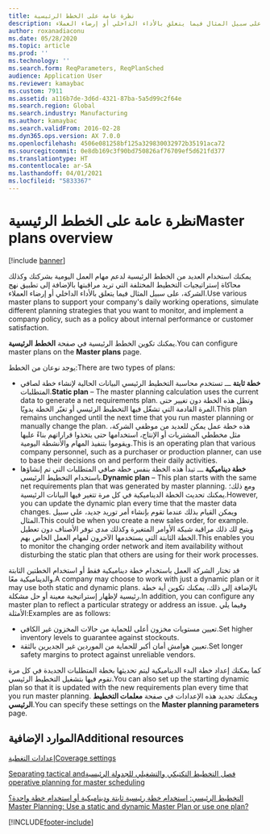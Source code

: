 ```yaml
---
title: نظرة عامة على الخطط الرئيسية
description: يمكنك استخدام العديد من الخطط الرئيسية لدعم مهام العمل اليومية بشركتك وكذلك محاكاة إستراتيجيات التخطيط المختلفة التي تريد مراقبتها بالإضافة إلى تطبيق نهج الشركة، على سبيل المثال فيما يتعلق بالأداء الداخلي أو إرضاء العملاء.
author: roxanadiaconu
ms.date: 05/28/2020
ms.topic: article
ms.prod: ''
ms.technology: ''
ms.search.form: ReqParameters, ReqPlanSched
audience: Application User
ms.reviewer: kamaybac
ms.custom: 7911
ms.assetid: a116b7de-3d6d-4321-87ba-5a5d99c2f64e
ms.search.region: Global
ms.search.industry: Manufacturing
ms.author: kamaybac
ms.search.validFrom: 2016-02-28
ms.dyn365.ops.version: AX 7.0.0
ms.openlocfilehash: 4506e081258bf125a329830032972b35191aca72
ms.sourcegitcommit: 0e8db169c3f90bd750826af76709ef5d621fd377
ms.translationtype: HT
ms.contentlocale: ar-SA
ms.lasthandoff: 04/01/2021
ms.locfileid: "5833367"
---
```

# <a name="master-plans-overview"></a><span data-ttu-id="ad4f0-103">نظرة عامة على الخطط الرئيسية</span><span class="sxs-lookup"><span data-stu-id="ad4f0-103">Master plans overview</span></span>

[!include [banner](../includes/banner.md)]

<span data-ttu-id="ad4f0-104">يمكنك استخدام العديد من الخطط الرئيسية لدعم مهام العمل اليومية بشركتك وكذلك محاكاة إستراتيجيات التخطيط المختلفة التي تريد مراقبتها بالإضافة إلى تطبيق نهج الشركة، على سبيل المثال فيما يتعلق بالأداء الداخلي أو إرضاء العملاء.</span><span class="sxs-lookup"><span data-stu-id="ad4f0-104">Use various master plans to support your company's daily working operations, simulate different planning strategies that you want to monitor, and implement a company policy, such as a policy about internal performance or customer satisfaction.</span></span> 

<span data-ttu-id="ad4f0-105">يمكنك تكوين الخطط الرئيسية في صفحة **الخطط الرئيسية**.</span><span class="sxs-lookup"><span data-stu-id="ad4f0-105">You can configure master plans on the **Master plans** page.</span></span>

<span data-ttu-id="ad4f0-106">يوجد نوعان من الخطط:</span><span class="sxs-lookup"><span data-stu-id="ad4f0-106">There are two types of plans:</span></span>
-   <span data-ttu-id="ad4f0-107">**خطة ثابتة** ـــ تستخدم محاسبة التخطيط الرئيسي البيانات الحالية لإنشاء خطة لصافي المتطلبات.</span><span class="sxs-lookup"><span data-stu-id="ad4f0-107">**Static plan** – The master planning calculation uses the current data to generate a net requirements plan.</span></span> <span data-ttu-id="ad4f0-108">وتظل هذه الخطة دون تغيير حتى المرة القادمة التي تشغّل فيها التخطيط الرئيسي أو تغيّر الخطة يدويًا.</span><span class="sxs-lookup"><span data-stu-id="ad4f0-108">This plan remains unchanged until the next time that you run master planning or manually change the plan.</span></span> <span data-ttu-id="ad4f0-109">هذه خطة عمل يمكن للعديد من موظفي الشركة، مثل مخططي المشتريات أو الإنتاج، استخدامها حتى يتخذوا قراراتهم بناءً عليها ويقوموا بتنفيذ المهام والأنشطة اليومية.</span><span class="sxs-lookup"><span data-stu-id="ad4f0-109">This is an operating plan that various company personnel, such as a purchaser or production planner, can use to base their decisions on and perform their daily activities.</span></span>
-   <span data-ttu-id="ad4f0-110">**خطة ديناميكية** ـــ تبدأ هذه الخطة بنفس خطة صافي المتطلبات التي تم إنشاؤها باستخدام التخطيط الرئيسي.</span><span class="sxs-lookup"><span data-stu-id="ad4f0-110">**Dynamic plan** – This plan starts with the same net requirements plan that was generated by master planning.</span></span> <span data-ttu-id="ad4f0-111">ومع ذلك؛ يمكنك تحديث الخطة الديناميكية في كل مرة تتغير فيها البيانات الرئيسية.</span><span class="sxs-lookup"><span data-stu-id="ad4f0-111">However, you can update the dynamic plan every time that the master data changes.</span></span> <span data-ttu-id="ad4f0-112">ويمكن القيام بذلك عندما تقوم بإنشاء أمر توريد جديد، على سبيل المثال.</span><span class="sxs-lookup"><span data-stu-id="ad4f0-112">This could be when you create a new sales order, for example.</span></span> <span data-ttu-id="ad4f0-113">ويتيح لك ذلك مراقبة شبكة الأوامر المتغيرة وكذلك مدى توفر الأصناف دون تعطيل الخطة الثابتة التي يستخدمها الآخرون لمهام العمل الخاص بهم.</span><span class="sxs-lookup"><span data-stu-id="ad4f0-113">This enables you to monitor the changing order network and item availability without disturbing the static plan that others are using for their work processes.</span></span>

<span data-ttu-id="ad4f0-114">قد تختار الشركة العمل باستخدام خطة ديناميكية فقط أو استخدام الخطتين الثابتة والديناميكية معًا.</span><span class="sxs-lookup"><span data-stu-id="ad4f0-114">A company may choose to work with just a dynamic plan or it may use both static and dynamic plans.</span></span> <span data-ttu-id="ad4f0-115">بالإضافة إلى ذلك، يمكنك تكوين أية خطة رئيسية لإظهار إستراتيجية معينة أو حل مشكلة.</span><span class="sxs-lookup"><span data-stu-id="ad4f0-115">In addition, you can configure any master plan to reflect a particular strategy or address an issue.</span></span> <span data-ttu-id="ad4f0-116">وفيما يلي الأمثلة:</span><span class="sxs-lookup"><span data-stu-id="ad4f0-116">Examples are as follows:</span></span>
-   <span data-ttu-id="ad4f0-117">تعيين مستويات مخزون أعلى للحماية من حالات المخزون غير الكافي.</span><span class="sxs-lookup"><span data-stu-id="ad4f0-117">Set higher inventory levels to guarantee against stockouts.</span></span>
-   <span data-ttu-id="ad4f0-118">تعيين هوامش أمان أكبر للحماية من الموردين غير الجديرين بالثقة.</span><span class="sxs-lookup"><span data-stu-id="ad4f0-118">Set longer safety margins to protect against unreliable vendors.</span></span>

<span data-ttu-id="ad4f0-119">كما يمكنك إعداد خطة البدء الديناميكية ليتم تحديثها بخطة المتطلبات الجديدة في كل مرة تقوم فيها بتشغيل التخطيط الرئيسي.</span><span class="sxs-lookup"><span data-stu-id="ad4f0-119">You can also set up the starting dynamic plan so that it is updated with the new requirements plan every time that you run master planning.</span></span> <span data-ttu-id="ad4f0-120">ويمكنك تحديد هذه الإعدادات في صفحة **معلمات التخطيط الرئيسي**.</span><span class="sxs-lookup"><span data-stu-id="ad4f0-120">You can specify these settings on the **Master planning parameters** page.</span></span>



<a name="additional-resources"></a><span data-ttu-id="ad4f0-121">الموارد الإضافية</span><span class="sxs-lookup"><span data-stu-id="ad4f0-121">Additional resources</span></span>
--------

[<span data-ttu-id="ad4f0-122">إعدادات التغطية</span><span class="sxs-lookup"><span data-stu-id="ad4f0-122">Coverage settings</span></span>](coverage-settings.md)

[<span data-ttu-id="ad4f0-123">‬‏‫فصل التخطيط التكتيكي والتشغيلي للجدولة الرئيسية</span><span class="sxs-lookup"><span data-stu-id="ad4f0-123">Separating tactical and operative planning for master scheduling</span></span>](https://blogs.msdn.com/b/axmfg/archive/2012/10/12/separating-tactical-and-operative-planning-for-master-scheduling.aspx)

[<span data-ttu-id="ad4f0-124">التخطيط الرئيسي: استخدام خطة رئيسية ثابتة وديناميكية أو استخدام خطة واحدة؟</span><span class="sxs-lookup"><span data-stu-id="ad4f0-124">Master Planning: Use a static and dynamic Master Plan or use one plan?</span></span>](https://community.dynamics.com/ax/b/msdynaxlessonslearned/archive/2014/01/16/master-planning-use-a-static-and-dynamic-master-plan-or-use-one-plan)





[!INCLUDE[footer-include](../../includes/footer-banner.md)]